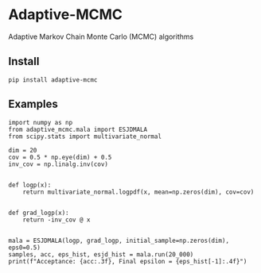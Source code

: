 # Adaptive-MCMC

Adaptive Markov Chain Monte Carlo (MCMC) algorithms

## Install

```{bash}
pip install adaptive-mcmc
```

## Examples

```{python}
import numpy as np
from adaptive_mcmc.mala import ESJDMALA
from scipy.stats import multivariate_normal

dim = 20
cov = 0.5 * np.eye(dim) + 0.5
inv_cov = np.linalg.inv(cov)


def logp(x):
    return multivariate_normal.logpdf(x, mean=np.zeros(dim), cov=cov)


def grad_logp(x):
    return -inv_cov @ x


mala = ESJDMALA(logp, grad_logp, initial_sample=np.zeros(dim), eps0=0.5)
samples, acc, eps_hist, esjd_hist = mala.run(20_000)
print(f"Acceptance: {acc:.3f}, Final epsilon = {eps_hist[-1]:.4f}")
```
